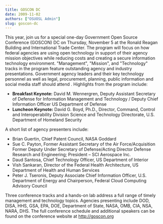 ```yaml
---
title: GOSCON DC
date: 2009-11-02
authors: ["OSUOSL Admin"]
slug: goscon-dc
---
```


This year, join us for a special one-day Government Open Source Conference (GOSCON) DC on Thursday, November 5 at the
Ronald Reagan Building and International Trade Center. The program will focus on how federal agencies are using open
technology in support of their agency mission objectives while reducing costs and creating a secure information
technology environment. "Management", "Mission", and "Technology" tracks in the program feature outstanding agency and
industry presentations. Government agency leaders and their key technology personnel as well as legal, procurement,
planning, public information and social media staff should attend . Highlights from the program include:

- **Breakfast Keynote:** David M. Wennergren, Deputy Assistant Secretary of Defense for Information Management and
  Technology / Deputy Chief Information Officer US Department of Defense
- **Luncheon Keynote:** David G. Boyd, Ph.D., Director, Command, Control and Interoperability Division Science and
  Technology Directorate, U.S. Department of Homeland Security

A short list of agency presenters include:

- Brian Guertin, Chief Patent Council, NASA Goddard
- Sue C. Payton, Former Assistant Secretary of the Air Force/Acquisition Former Deputy Under Secretary of Defense/Acting
  Director Defense Research and Engineering; President – SCI Aerospace Inc.
- Daud Santosa, Chief Technology Officer, US Department of Interior
- Vish Sankaran, Director of the Federal Health Architecture, US Department of Health and Human Services
- Peter J. Tseronis, Deputy Associate Chief Information Officer, U.S. Department of Energy and Chairperson, Federal
  Cloud Computing Advisory Council

Three conference tracks and a hands-on lab address a full range of timely management and technology topics. Agencies
presenting include DOD, DISA, HHS, GSA, EPA, DOE, Department of State, NASA, OMB, CIA, NSA, NARA, DHS. The full
conference schedule and additional speakers can be found on the conference website at <http://goscon.org>
